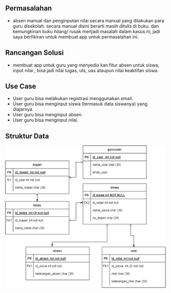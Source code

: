 ## Permasalahan
- absen manual dan penginputan nilai secara manual yang dilakukan para guru disekolah. secara manual disini berarti masih ditulis di buku. dan kemungkinan buku hilang/ rusak menjadi masalah dalam kasus ni, jadi saya berfikiran untuk membuat app untuk permasalahan ini.

## Rancangan Solusi
- membuat app untuk guru yang menyedia kan fitur absen untuk siswa, input nilai , bisa jadi nilai tugas, uts, uas ataupun nilai keaktifan siswa.

## Use Case
- User guru bisa melakukan registrasi menggunakan email.
- User guru bisa menginput siswa (termasuk data siswanya) yang diajarnya.
- User guru bisa menginput absen.
- User guru bisa menginput nilai.

## Struktur Data

![erd](https://github.com/NormalikaShandi/IF215007-IF215008/blob/main/Teacher-app/Untitled%20Diagram.drawio.png)


